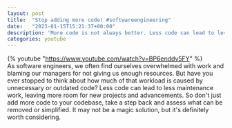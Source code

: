 ```yaml
---
layout: post
title:  "Stop adding more code! #softwareengineering"
date:   "2023-01-15T15:21:37+00:00"
description: 'More code is not always better. Less code can lead to less maintenance work, leaving more room for new projects and advancements.'
categories: youtube
---
```

{% youtube  "https://www.youtube.com/watch?v=BP6enddv5FY" %}
<br />
As software engineers, we often find ourselves overwhelmed with work and blaming our managers for not giving us enough resources. But have you ever stopped to think about how much of that workload is caused by unnecessary or outdated code? Less code can lead to less maintenance work, leaving more room for new projects and advancements. So don't just add more code to your codebase, take a step back and assess what can be removed or simplified. It may not be a magic solution, but it's definitely worth considering.
